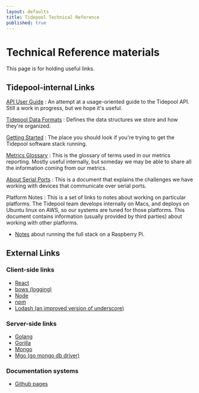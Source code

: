 ```yaml
---
layout: defaults
title: Tidepool Technical Reference
published: true
---
```


# Technical Reference materials

This page is for holding useful links.

## Tidepool-internal Links

[API User Guide](/tidepool-api)
: An attempt at a usage-oriented guide to the Tidepool API. Still a work in progress, but we hope it's useful.

[Tidepool Data Formats](/data-model/v1)
: Defines the data structures we store and how they're organized.

[Getting Started](/starting-up-services)
: The place you should look if you're trying to get the Tidepool software stack running.

[Metrics Glossary](/metrics-glossary)
: This is the glossary of terms used in our metrics reporting. Mostly useful internally, but someday we may be able to share all the information coming from our metrics.

[About Serial Ports](/serial-ports)
: This is a document that explains the challenges we have working with devices that communicate over serial ports.

Platform Notes
: This is a set of links to notes about working on particular platforms. The Tidepool team develops internally on Macs, and deploys on Ubuntu linux on AWS, so our systems are tuned for those platforms. This document contains information (usually provided by third parties) about working with other platforms.

 * [Notes](/raspberry-pi-getting-started) about running the full stack on a Raspberry Pi.



## External Links

### Client-side links

* [React](http://facebook.github.io/react/)
* [bows (logging)](https://github.com/latentflip/bows)
* [Node](http://nodejs.org/)
* [npm](http://npmjs.org/)
* [Lodash (an improved version of underscore)](http://lodash.com/docs)

### Server-side links

* [Golang](http://golang.org/)
* [Gorilla](http://www.gorillatoolkit.org/)
* [Mongo](https://www.mongodb.org/)
* [Mgo (go mongo db driver) ](https://labix.org/mgo)

### Documentation systems

* [Github pages](https://pages.github.com/)
